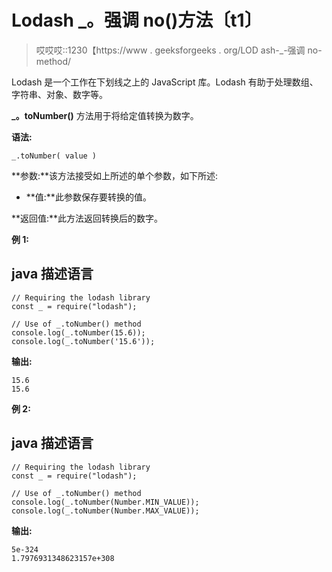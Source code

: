 # Lodash _。强调 no()方法〔t1〕

> 哎哎哎::1230【https://www . geeksforgeeks . org/LOD ash-_-强调 no-method/

Lodash 是一个工作在下划线之上的 JavaScript 库。Lodash 有助于处理数组、字符串、对象、数字等。

**_。toNumber()** 方法用于将给定值转换为数字。

**语法:**

```
_.toNumber( value )

```

**参数:**该方法接受如上所述的单个参数，如下所述:

*   **值:**此参数保存要转换的值。

**返回值:**此方法返回转换后的数字。

**例 1:**

## java 描述语言

```
// Requiring the lodash library  
const _ = require("lodash");  

// Use of _.toNumber() method 
console.log(_.toNumber(15.6)); 
console.log(_.toNumber('15.6'));
```

**输出:**

```
15.6
15.6

```

**例 2:**

## java 描述语言

```
// Requiring the lodash library  
const _ = require("lodash");  

// Use of _.toNumber() method 
console.log(_.toNumber(Number.MIN_VALUE)); 
console.log(_.toNumber(Number.MAX_VALUE));
```

**输出:**

```
5e-324
1.7976931348623157e+308

```